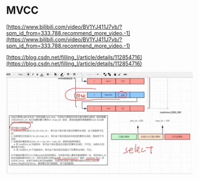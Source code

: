 # MVCC

[https://www.bilibili.com/video/BV1YJ411J7vb/?spm_id_from=333.788.recommend_more_video.-1](https://www.bilibili.com/video/BV1YJ411J7vb/?spm_id_from=333.788.recommend_more_video.-1)


[https://blog.csdn.net/filling_l/article/details/112854716](https://blog.csdn.net/filling_l/article/details/112854716)

![](../images/MVCC.png)